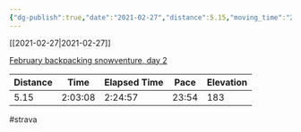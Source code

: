 ```yaml
---
{"dg-publish":true,"date":"2021-02-27","distance":5.15,"moving_time":"2:03:08","elapsed_time":"2:24:57","pace":"23:54","total_elevation_gain":183,"url":"https://www.strava.com/activities/4861057327","permalink":"/01-personal/strava/2021-02-27-february-backpacking-snowventure-day-2/","dgPassFrontmatter":true}
---
```



[[2021-02-27\|2021-02-27]]

[February backpacking snowventure, day 2](https://www.strava.com/activities/4861057327)

| Distance | Time    | Elapsed Time | Pace  | Elevation |
| -------- | ------- | ------------ | ----- | --------- |
| 5.15     | 2:03:08 | 2:24:57      | 23:54 | 183       |




#strava
